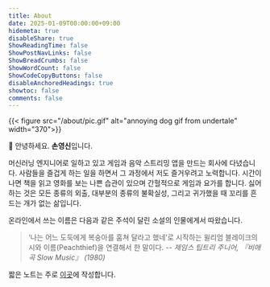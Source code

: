 ```yaml
---
title: About
date: 2025-01-09T00:00:00+09:00
hidemeta: true
disableShare: true
ShowReadingTime: false
ShowPostNavLinks: false
ShowBreadCrumbs: false
ShowWordCount: false
ShowCodeCopyButtons: false
disableAnchoredHeadings: true
showtoc: false
comments: false
---
```

{{< figure src="/about/pic.gif"  alt="annoying dog gif from undertale" width="370">}}

👋 안녕하세요. **손영신**입니다.

머신러닝 엔지니어로 일하고 있고 게임과 음악 스트리밍 앱을 만드는 회사에 다녔습니다. 사람들을 즐겁게 하는 일을 하면서 그 과정에서 저도 즐거우려고 노력합니다. 시간이 나면 책을 읽고 영화를 보는 나쁜 습관이 있으며 간헐적으로 게임과 요가를 합니다. 싫어하는 것은 모든 종류의 외출, 대부분의 종류의 불확실성, 그리고 귀가했을 때 꼬리를 흔드는 개가 없는 삶입니다.
   
온라인에서 쓰는 이름은 다음과 같은 주석이 달린 소설의 인물에게서 따왔습니다.
> ‘나는 어느 도둑에게 복숭아를 훔쳐 달라고 했네’로 시작하는 윌리엄 블레이크의 시와 이름(Peachthief)을 연결해서 한 말이다.  -- *제임스 팁트리 주니어, 『비애곡 Slow Music』 (1980)*
  
짧은 노트는 주로 [이곳](https://pizzathief.pages.dev/)에 작성합니다.



